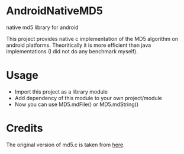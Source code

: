 AndroidNativeMD5
================

native md5 library for android

This project provides native c implementation of the MD5 algorithm on android platforms. Theoritically it is more efficient than java implementations (I did not do any benchmark myself).

Usage
=====

 - Import this project as a library module
 - Add dependency of this module to your own project/module
 - Now you can use MD5.mdFile() or MD5.mdString()

Credits
=======

The original version of md5.c is taken from [here](http://people.csail.mit.edu/rivest/Md5.c).

